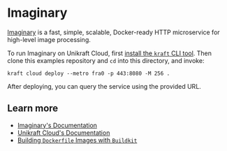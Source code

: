 # Imaginary

[Imaginary](https://github.com/h2non/imaginary) is a fast, simple, scalable, Docker-ready HTTP microservice for high-level image processing.

To run Imaginary on Unikraft Cloud, first [install the `kraft` CLI tool](https://unikraft.org/docs/cli).
Then clone this examples repository and `cd` into this directory, and invoke:

```console
kraft cloud deploy --metro fra0 -p 443:8080 -M 256 .
```

After deploying, you can query the service using the provided URL.

## Learn more

- [Imaginary's Documentation](https://fly.io/docs/app-guides/run-a-global-image-service/)
- [Unikraft Cloud's Documentation](https://unikraft.cloud/docs/)
- [Building `Dockerfile` Images with `Buildkit`](https://unikraft.org/guides/building-dockerfile-images-with-buildkit)
